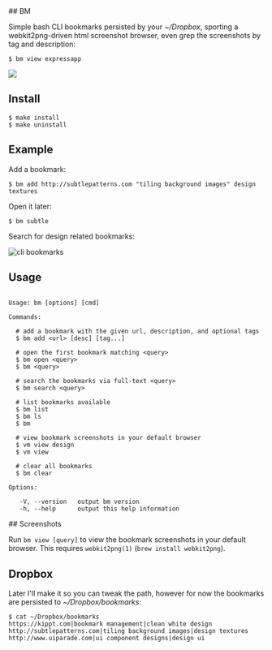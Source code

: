 
<a name="bm" />
## BM

  Simple bash CLI bookmarks persisted by your _~/Dropbox_, sporting
  a webkit2png-driven html screenshot browser, even grep the screenshots
  by tag and description:

    $ bm view expressapp

  ![](http://cl.ly/FREx/Screen%20Shot%202012-03-29%20at%2011.15.14%20PM.png)

## Install

```
$ make install
$ make uninstall
```

## Example

  Add a bookmark:
  
    $ bm add http://subtlepatterns.com "tiling background images" design textures

  Open it later:

    $ bm subtle

  Search for design related bookmarks:

  ![cli bookmarks](http://f.cl.ly/items/0s3M0T1B122L3W1C1L1U/Screen%20Shot%202012-03-15%20at%204.44.24%20PM.png)

## Usage

```

Usage: bm [options] [cmd]

Commands:

  # add a bookmark with the given url, description, and optional tags
  $ bm add <url> [desc] [tag...]

  # open the first bookmark matching <query>
  $ bm open <query>
  $ bm <query>

  # search the bookmarks via full-text <query>
  $ bm search <query>

  # list bookmarks available
  $ bm list
  $ bm ls
  $ bm

  # view bookmark screenshots in your default browser
  $ vm view design
  $ vm view

  # clear all bookmarks
  $ bm clear

Options:

   -V, --version   output bm version
   -h, --help      output this help information

```

<a name="screenshots" />
## Screenshots

  Run `bm view [query]` to view the bookmark screenshots in your default browser. This requires `webkit2png(1)` (`brew install webkit2png`).

## Dropbox

  Later I'll make it so you can tweak the path, however for now the bookmarks are persisted to _~/Dropbox/bookmarks_:
  
```
$ cat ~/Dropbox/bookmarks 
https://kippt.com|bookmark management|clean white design
http://subtlepatterns.com|tiling background images|design textures
http://www.uiparade.com|ui component designs|design ui
```